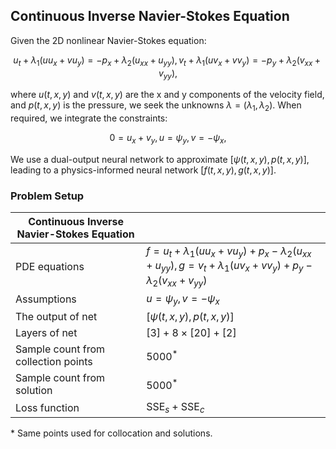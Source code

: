 ## Continuous Inverse Navier-Stokes Equation
Given the 2D nonlinear Navier-Stokes equation:

$$u_t + \lambda_{1}(uu_x + vu_y) = -p_x + \lambda_{2}(u_{xx} + u_{yy}), v_t + \lambda_{1}(uv_x + vv_y) = -p_y + \lambda_{2}(v_{xx} + v_{yy}),$$

where $u(t, x, y)$ and $v(t, x, y)$ are the x and y components of the velocity field, and $p(t, x, y)$ is the pressure, we seek the unknowns $\lambda = (\lambda_1, \lambda_2)$. When required, we integrate the constraints:

$$ 0 = u_x + v_y, u = \psi_y, v = -\psi_x,$$

We use a dual-output neural network to approximate $[\psi(t, x, y), p(t, x, y)]$, leading to a physics-informed neural network $[f(t, x, y), g(t, x, y)]$. 

### Problem Setup 

| Continuous Inverse Navier-Stokes Equation | |
|------------------------------|---|
| PDE equations | $f =  u_t + \lambda_1 (u u_x + v u_y) + p_x - \lambda_2  (u_{xx} + u_{yy}), g = v_t + \lambda_1 (u v_x + v  v_y) + p_y - \lambda_2  (v_{xx} + v_{yy})$ |
| Assumptions | $u = \psi_y, v = -\psi_x$ |
| The output of net | $[\psi(t, x, y), p(t, x, y)]$ |
| Layers of net | $[3] + 8 \times [20] +[2]$ |
| Sample count from collection points | $5000^*$ |
| Sample count from solution | $5000^*$ |
| Loss function | $\text{SSE}_s  + \text{SSE}_c$ |
\* Same points used for collocation and solutions.
